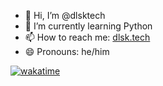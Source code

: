 - 👋 Hi, I’m @dlsktech
- 🌱 I’m currently learning Python
- 📫 How to reach me: [dlsk.tech](https://dlsk.tech)
- 😄 Pronouns: he/him

[![wakatime](https://wakatime.com/badge/user/443aee2f-44a5-4eec-bb57-c93437973400.svg)](https://wakatime.com/@443aee2f-44a5-4eec-bb57-c93437973400)
